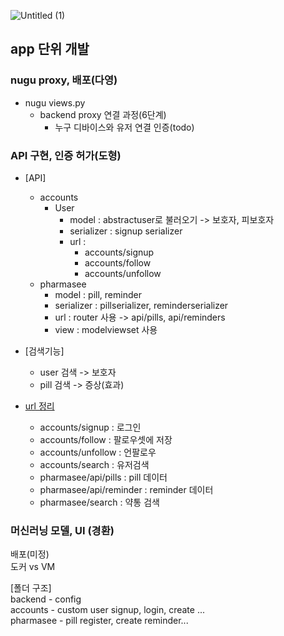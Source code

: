 ![Untitled (1)](https://user-images.githubusercontent.com/62049139/167681672-3c343366-6a39-44b9-8f15-e4bf00437caa.png)


## app 단위 개발
### nugu proxy, 배포(다영)
+ nugu views.py
    + backend proxy 연결 과정(6단계)
        + 누구 디바이스와 유저 연결 인증(todo)
### API 구현, 인증 허가(도형)
+ [API]
    + accounts 
      + User
        + model : abstractuser로 불러오기 -> 보호자, 피보호자
        + serializer : signup serializer 
        + url : 
          + accounts/signup
          + accounts/follow
          + accounts/unfollow
    + pharmasee
        + model : pill, reminder 
        + serializer : pillserializer, reminderserializer
        + url : router 사용 -> api/pills, api/reminders
        + view : modelviewset 사용 
+ [검색기능]
  + user 검색 -> 보호자 
  + pill 검색 -> 증상(효과)

+ [url 정리](1차)
    + accounts/signup : 로그인
    + accounts/follow : 팔로우셋에 저장
    + accounts/unfollow : 언팔로우
    + accounts/search : 유저검색
    + pharmasee/api/pills : pill 데이터
    + pharmasee/api/reminder : reminder 데이터
    + pharmasee/search : 약통 검색



### 머신러닝 모델, UI (경환)
배포(미정)<br>
도커 vs VM<br>

[폴더 구조] <br>
backend - config <br>
accounts - custom user signup, login, create ...<br>
pharmasee - pill register, create reminder... <br> 



